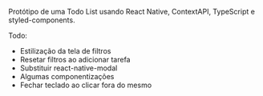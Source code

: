 Protótipo de uma Todo List usando React Native, ContextAPI, TypeScript e styled-components.

Todo:
- Estilização da tela de filtros
- Resetar filtros ao adicionar tarefa
- Substituir react-native-modal
- Algumas componentizações
- Fechar teclado ao clicar fora do mesmo
